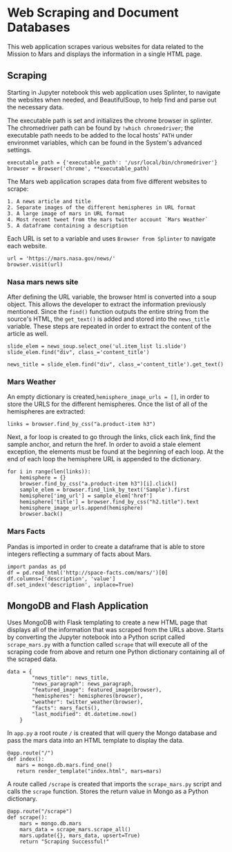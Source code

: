 # Web Scraping and Document Databases

This web application scrapes various websites for data related to the Mission to Mars and displays the information in a single HTML page.

## Scraping

Starting in Jupyter notebook this web application uses Splinter, to navigate the websites when needed, and BeautifulSoup, to help find and parse out the necessary data. 

The executable path is set and initializes the chrome browser in splinter. The chromedriver path can be found by `!which chromedriver`; the executable path needs to be added to the local hosts' `PATH` under environmet variables, which can be found in the System's advanced settings.

```
executable_path = {'executable_path': '/usr/local/bin/chromedriver'}
browser = Browser('chrome', **executable_path)
```

The Mars web application scrapes data from five different websites to scrape: 

```
1. A news article and title 
2. Separate images of the different hemispheres in URL format 
3. A large image of mars in URL format
4. Most recent tweet from the mars twitter account `Mars Weather` 
5. A dataframe containing a description
```

Each URL is set to a variable and uses `Browser from Splinter` to navigate each website. 

```
url = 'https://mars.nasa.gov/news/'
browser.visit(url)
```

### Nasa mars news site

After defining the URL variable, the browser html is converted into a soup object. This allows the developer to extract the information previously mentioned. Since the `find()` function outputs the entire string from the source's HTML, the `get_text()` is added and stored into the `news_title` variable. These steps are repeated in order to extract the content of the article as well.

```
slide_elem = news_soup.select_one('ul.item_list li.slide')
slide_elem.find("div", class_='content_title')

news_title = slide_elem.find("div", class_='content_title').get_text()
```

### Mars Weather

An empty dictionary is created,`hemisphere_image_urls = []`, in order to store the URLS for the different hemispheres. Once the list of all of the hemispheres are extracted:

```
links = browser.find_by_css("a.product-item h3")
```

Next,  a for loop is created to go through the links, click each link, find the sample anchor, and return the href. In order to avoid a stale element exception, the elements must be found at the beginning of each loop. At the end of each loop the hemisphere URL is  appended to the dictionary.

```
for i in range(len(links)):
    hemisphere = {}
    browser.find_by_css("a.product-item h3")[i].click()
    sample_elem = browser.find_link_by_text('Sample').first
    hemisphere['img_url'] = sample_elem['href']
    hemisphere['title'] = browser.find_by_css("h2.title").text
    hemisphere_image_urls.append(hemisphere)
    browser.back()
```

### Mars Facts

Pandas is imported in order to create a dataframe that is able to store integers reflecting a summary of facts about Mars. 

```
import pandas as pd
df = pd.read_html('http://space-facts.com/mars/')[0]
df.columns=['description', 'value']
df.set_index('description', inplace=True)
```

## MongoDB and Flash Application

Uses MongoDB with Flask templating to create a new HTML page that displays all of the information that was scraped from the URLs above. Starts by converting the Jupyter notebook into a Python script called `scrape_mars.py` with a function called `scrape` that will execute all of the scraping code from above and return one Python dictionary containing all of the scraped data. 

```
data = {
        "news_title": news_title,
        "news_paragraph": news_paragraph,
        "featured_image": featured_image(browser),
        "hemispheres": hemispheres(browser),
        "weather": twitter_weather(browser),
        "facts": mars_facts(),
        "last_modified": dt.datetime.now()
    }
```

In `app.py` a root route `/` is created that will query the Mongo database and pass the mars data into an HTML template to display the data.
 
 ```
 @app.route("/")
def index():
    mars = mongo.db.mars.find_one()
    return render_template("index.html", mars=mars)
```

A route called `/scrape` is created that imports the `scrape_mars.py` script and calls the `scrape` function. Stores the return value in Mongo as a Python dictionary.

```
@app.route("/scrape")
def scrape():
    mars = mongo.db.mars
    mars_data = scrape_mars.scrape_all()
    mars.update({}, mars_data, upsert=True)
    return "Scraping Successful!"
```

